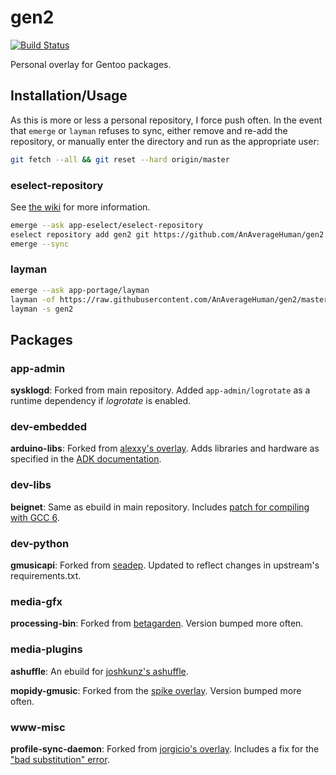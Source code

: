# gen2
[![Build Status](https://travis-ci.org/AnAverageHuman/gen2.svg?branch=master)](https://travis-ci.org/AnAverageHuman/gen2)

Personal overlay for Gentoo packages.

## Installation/Usage

As this is more or less a personal repository, I force push often. In the event
that `emerge` or `layman` refuses to sync, either remove and re-add the
repository, or manually enter the directory and run as the appropriate user:

```sh
git fetch --all && git reset --hard origin/master
```

### eselect-repository

See [the wiki](https://wiki.gentoo.org/wiki/Eselect/Repository) for more information.

```sh
emerge --ask app-eselect/eselect-repository
eselect repository add gen2 git https://github.com/AnAverageHuman/gen2.git
emerge --sync
```

### layman

```sh
emerge --ask app-portage/layman
layman -of https://raw.githubusercontent.com/AnAverageHuman/gen2/master/repositories.xml -a gen2
layman -s gen2
```

## Packages

### app-admin

**sysklogd**: Forked from main repository.
Added `app-admin/logrotate` as a runtime dependency if *logrotate* is enabled.

### dev-embedded

**arduino-libs**: Forked from [alexxy's overlay](https://cgit.gentoo.org/dev/alexxy.git).
Adds libraries and hardware as specified in the [ADK documentation](https://developer.android.com/adk/adk.html).

### dev-libs

**beignet**: Same as ebuild in main repository.
Includes [patch for compiling with GCC 6](https://bugzilla.freedesktop.org/show_bug.cgi?id=101662#c3).

### dev-python

**gmusicapi**: Forked from [seadep](https://github.com/Cogitri/gentoo-overlay-seadep).
Updated to reflect changes in upstream's requirements.txt.

### media-gfx

**processing-bin**: Forked from [betagarden](https://cgit.gentoo.org/proj/betagarden.git/).
Version bumped more often.

### media-plugins

**ashuffle**: An ebuild for [joshkunz's ashuffle](https://github.com/joshkunz/ashuffle).

**mopidy-gmusic**: Forked from the [spike overlay](https://github.com/Spike-Pentesting/spike-overlay).
Version bumped more often.

### www-misc

**profile-sync-daemon**: Forked from [jorgicio's overlay](https://github.com/jorgicio/jorgicio-gentoo).
Includes a fix for the ["bad substitution" error](https://github.com/graysky2/profile-sync-daemon/issues/182).

